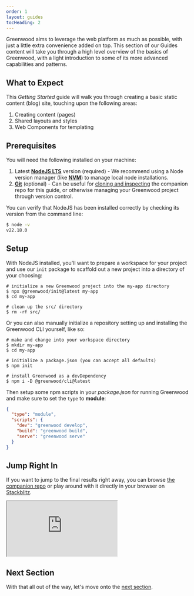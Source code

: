 ```yaml
---
order: 1
layout: guides
tocHeading: 2
---
```


<app-heading-box heading="Getting Started">
  <p>Greenwood aims to leverage the web platform as much as possible, with just a little extra convenience added on top.  This section of our Guides content will take you through a high level overview of the basics of Greenwood, with a light introduction to some of its more advanced capabilities and patterns.</p>
</app-heading-box>

## What to Expect

This _Getting Started_ guide will walk you through creating a basic static content (blog) site, touching upon the following areas:

1. Creating content (pages)
1. Shared layouts and styles
1. Web Components for templating

## Prerequisites

You will need the following installed on your machine:

1. Latest [**NodeJS LTS**](https://nodejs.org/en/download) version (required) - We recommend using a Node version manager (like [**NVM**](https://github.com/nvm-sh/nvm)) to manage local node installations.
1. [**Git**](https://git-scm.com/) (optional) - Can be useful for [cloning and inspecting](https://github.com/ProjectEvergreen/greenwood-getting-started) the companion repo for this guide, or otherwise managing your Greenwood project through version control.

You can verify that NodeJS has been installed correctly by checking its version from the command line:

```bash
$ node -v
v22.18.0
```

## Setup

With NodeJS installed, you'll want to prepare a workspace for your project and use our `init` package to scaffold out a new project into a directory of your choosing:

<!-- prettier-ignore-start -->
<app-ctc-block variant="shell" paste-contents="npx @greenwood/init@latest">

  ```shell
  # initialize a new Greenwood project into the my-app directory
  $ npx @greenwood/init@latest my-app
  $ cd my-app

  # clean up the src/ directory
  $ rm -rf src/
  ```

</app-ctc-block>

<!-- prettier-ignore-end -->

Or you can also manually initialize a repository setting up and installing the Greenwood CLI yourself, like so:

```shell
# make and change into your workspace directory
$ mkdir my-app
$ cd my-app

# initialize a package.json (you can accept all defaults)
$ npm init

# install Greenwood as a devDependency
$ npm i -D @greenwood/cli@latest
```

Then setup some npm scripts in your _package.json_ for running Greenwood and make sure to set the `type` to **module**:

<!-- prettier-ignore-start -->

<app-ctc-block variant="snippet" heading="package.json">

  ```json
  {
    "type": "module",
    "scripts": {
      "dev": "greenwood develop",
      "build": "greenwood build",
      "serve": "greenwood serve"
    }
  }
  ```

</app-ctc-block>

<!-- prettier-ignore-end -->

## Jump Right In

If you want to jump to the final results right away, you can browse [the companion repo](https://github.com/ProjectEvergreen/greenwood-getting-started) or play around with it directly in your browser on [Stackblitz](https://stackblitz.com/github/projectevergreen/greenwood-getting-started).

<iframe class="stackblitz" src="https://stackblitz.com/github/projectevergreen/greenwood-getting-started?embed=1" loading="lazy"></iframe>

## Next Section

With that all out of the way, let's move onto the [next section](/guides/getting-started/key-concepts/).
